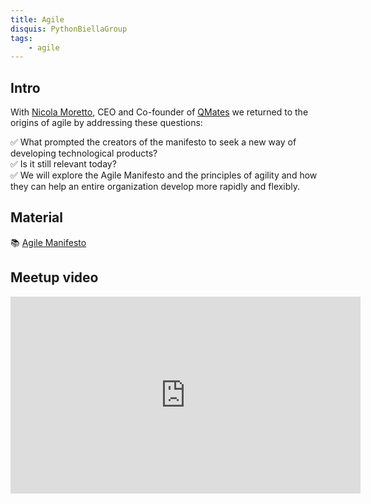 ```yaml
---
title: Agile
disquis: PythonBiellaGroup
tags:
    - agile
---
```

## Intro

With [Nicola Moretto](https://www.linkedin.com/in/nicola-moretto-ba197040/), CEO and Co-founder of [QMates](https://qmates.tech/) we returned to the origins of agile by addressing these questions:
 
✅ What prompted the creators of the manifesto to seek a new way of developing technological products?   
✅ Is it still relevant today?   
✅ We will explore the Agile Manifesto and the principles of agility and how they can help an entire organization develop more rapidly and flexibly. 

## Material

📚 [Agile Manifesto](https://agilemanifesto.org/iso/it/manifesto.html)

## Meetup video

<iframe width="560" height="315" src="https://www.youtube.com/embed/Ag-zTavFfrc?si=hdmbxb2sPt4-sMJK" title="YouTube video player" frameborder="0" allow="accelerometer; autoplay; clipboard-write; encrypted-media; gyroscope; picture-in-picture; web-share" referrerpolicy="strict-origin-when-cross-origin" allowfullscreen></iframe>